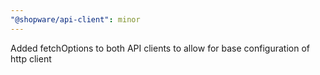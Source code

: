 ```yaml
---
"@shopware/api-client": minor
---
```


Added fetchOptions to both API clients to allow for base configuration of http client
